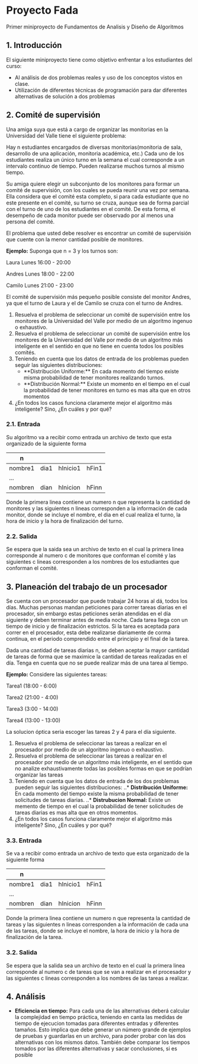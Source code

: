 Proyecto Fada
=============
Primer miniproyecto de Fundamentos de Analisis y Diseño de Algoritmos 

## 1. Introducción
El siguiente miniproyecto tiene como objetivo enfrentar a los estudiantes del curso:
* Al análisis de dos problemas reales y uso de los conceptos vistos en clase.
* Utilización de diferentes técnicas de programación para dar diferentes
alternativas de solución a dos problemas

## 2. Comité de supervisión
Una amiga suya que está a cargo de organizar las monitorias en la Universidad del Valle tiene
el siguiente problema:

Hay n estudiantes encargados de diversas monitorias(monitoria de sala,
desarrollo de una aplicación, monitoria académica, etc.) Cada uno de
los estudiantes realiza un único turno en la semana el cual corresponde
a un intervalo continuo de tiempo. Pueden realizarse muchos turnos al mismo tiempo.

Su amiga quiere elegir un subconjunto de los monitores para formar un comité
de supervisión, con los cuales se pueda reunir una vez por semana. Ella considera
que el comité esta completo, si para cada estudiante que no este presente en el
comité, su turno se cruza, aunque sea de forma parcial con el turno de uno de
los estudiantes en el comité. De esta forma, el desempeño de cada monitor
puede ser observado por al menos una persona del comité.

El problema que usted debe resolver es encontrar un comité de supervisión que cuente con
la menor cantidad posible de monitores.

**Ejemplo:** Suponga que n = 3 y los turnos son:

Laura Lunes 16:00 - 20:00

Andres Lunes 18:00 - 22:00

Camilo Lunes 21:00 - 23:00

El comité de supervisión más pequeño posible consiste del monitor Andres, ya que el turno
de Laura y el de Camilo se cruza con el turno de Andres.
<ol>
  <li>Resuelva el problema de seleccionar un comité de supervisión entre los monitores de la
      Universidad del Valle por medio de un algoritmo ingenuo o exhaustivo.</li>
  <li>Resuelva el problema de seleccionar un comité de supervisión entre los monitores de
      la Universidad del Valle por medio de un algoritmo más inteligente en el sentido en que
      no tiene en cuenta todos los posibles comités.</li>
  <li>Teniendo en cuenta que los datos de entrada de los problemas pueden seguir las siguientes
      distribuciones:
       <ul>
        <li>**Distribución Uniforme:** En cada momento del tiempo existe misma probabilidad de tener
                   monitores realizando turnos.</li>
        <li>**Distribución Normal:** Existe un momento en el tiempo en el cual la probabilidad de tener
                  monitores en turno es mas alta que en otros momentos</li>
      </ul> 
  </li>
  <li>¿En todos los casos funciona claramente mejor el algoritmo más inteligente? Sino, ¿En
      cuáles y por qué?</li>
</ol>  

### 2.1. Entrada
Su algoritmo va a recibir como entrada un archivo de texto que esta organizado de la
siguiente forma

| n       |       |          |      |
|---------|-------|----------|------|
| nombre1 |  dia1 | hInicio1 | hFin1|
| ...     |       |          |      |
| nombren |  dian | hInicion | hFinn|

Donde la primera linea contiene un numero n que representa la cantidad de monitores y las siguientes
n lineas corresponden a la información de cada monitor, donde se incluye el nombre, el dia en el
cual realiza el turno, la hora de inicio y la hora de finalización del turno.

### 2.2. Salida
Se espera que la saida sea un archivo de texto en el cual la primera linea corresponde al numero c
de monitores que conforman el comité y las siguientes c lineas corresponden a los nombres de los
estudiantes que conforman el comité.

## 3. Planeación del trabajo de un procesador
Se cuenta con un procesador que puede trabajar 24 horas al dá, todos los días. Muchas personas mandan
peticiones para correr tareas diarias en el procesador, sin embargo estas peticiones serán atendidas
 en el día siguiente y deben terminar antes de media noche. Cada tarea llega con un tiempo de 
 inicio y de finalización estrictos. Si la tarea es aceptada para correr en el procesador, esta debe
 realizarse diariamente de corma continua, en el periodo comprendido entre el principio y el final
 de la tarea.
 
Dada una cantidad de tareas diarias n, se deben aceptar la mayor cantidad de tareas de forma que se 
maximice la cantidad de tareas realizadas en el día. Tenga en cuenta que no se puede realizar más de
una tarea al tiempo.

**Ejemplo:** Considere las siguientes tareas:

Tarea1 (18:00 - 6:00)

Tarea2 (21:00 - 4:00)

Tarea3 (3:00 - 14:00)

Tarea4 (13:00 - 13:00)

La solucion óptica seria escoger las tareas 2 y 4 para el día siguiente.
1. Resuelva el problema de seleccionar las tareas a realizar en el procesador por medio de un algoritmo
ingenuo o exhaustivo.
2. Resuelva el problema de seleccionar las tareas a realizar en el procesador por medio de un algoritmo
más inteligente, en el sentido que no analize exhaustivamente todas las posibles formas en que se
podrían organizar las tareas
3. Teniendo en cuenta que los datos de entrada de los dos problemas pueden seguir las siguientes
distribuciones:
..* **Distribución Uniforme:** En cada momento del tiempo existe la misma probabilidad de tener 
solicitudes de tareas diarias.
..* **Distrubucion Normal:** Existe un memento de tiempo en el cual la probabilidad de tener solicitudes
de tareas diarias es mas alta que en otros momentos.
4. ¿En todos los casos funciona claramente mejor el algoritmo más inteligente? Sino, ¿En cuáles y por qué?

### 3.3. Entrada
Se va a recibir como entrada un archivo de texto que esta organizado de la siguiente forma

| n       |       |          |      |
|---------|-------|----------|------|
| nombre1 |  dia1 | hInicio1 | hFin1|
| ...     |       |          |      |
| nombren |  dian | hInicion | hFinn|

Donde la primera linea contiene un numero n que representa la cantidad de tareas y las siguientes n
lineas corresponden a la información de cada una de las tareas, donde se incluye el nombre, la hora
de inicio y la hora de finalización de la tarea.

### 3.2. Salida
Se espera que la salida sea un archivo de texto en el cual la primera linea corresponde al numero c
de tareas que se van a realizar en el procesador y las siguientes c lineas corresponden a los nombres
de las tareas a realizar.

## 4. Análisis
* **Eficiencia en tiempo:** Para cada una de las alternativas deberá calcular la complejidad en tiempo
práctica, teniendo en canta las medidas de tiempo de ejecucion tomadas para diferentes entradas y
diferentes tamaños. Esto implica que debe generar un número grande de ejemplos de pruebas y guardarlas 
en un archivo, para poder probar con las dos alternativas con los mismos datos. También debe comparar
los tiempos tomados por las diferentes alternativas y sacar conclusiones, si es posible